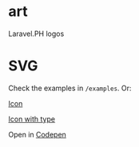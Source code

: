 
# art

Laravel.PH logos

# SVG

Check the examples in `/examples`. Or:

[Icon](https://raw.githubusercontent.com/laravelph/art/master/icon.svg "LaravelPH Logo")

[Icon with type](https://raw.githubusercontent.com/laravelph/art/master/icon-with-type.svg "LaravelPH Logo with Text")

Open in [Codepen](https://codepen.io/joepal23/full/RwQvJeM "Full Codepen") 



